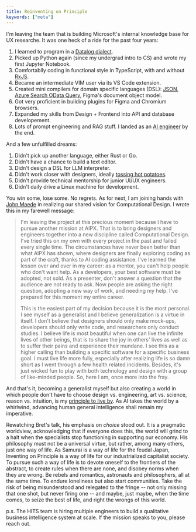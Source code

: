 ```yaml
---
title: Reinventing on Principle
keywords: ["meta"]
---
```


I'm leaving the team that is building Microsoft's internal knowledge base for UX researche. It was one heck of a ride for the past four years:

1. I learned to program in a [Datalog dialect](https://github.com/cozodb/cozo).
1. Picked up Python again (since my undergrad intro to CS) and wrote my first Jupyter Notebook.
1. Comfortablly coding in functional style in TypeScript, with and without [RxJS](https://rxjs.dev/).
1. Became an intermediate VIM user via its VS Code extension.
1. Created mini compilers for domain specific languages (DSL): [JSON](https://github.com/chuanqisun/torex), [Azure Search OData Query](https://github.com/chuanqisun/acs-expression-builder), Figma's document object model.
1. Got very proficient in building plugins for Figma and Chromium browsers.
1. Expanded my skills from Design + Frontend into API and database developement.
1. Lots of prompt engineering and RAG stuff. I landed as an [AI engineer](https://www.latent.space/p/ai-engineer) by the end.

And a few unfulfilled dreams:

1. Didn't pick up another language, either Rust or Go.
2. Didn't have a chance to build a text editor.
3. Didn't design a DSL for LLM interpreter.
4. Didn't work closer with designers, ideally [tossing hot potatoes](https://danmall.com/posts/hot-potato-process/).
5. Didn't provide technical mentorship for junior UI/UX engineers.
6. Didn't daily drive a Linux machine for development.

You win some, lose some. No regrets. As for next, I am joining hands with [John Maede](https://en.wikipedia.org/wiki/John_Maeda) in realizing our shared vision for Computational Design. I wrote this in my farewell message:

> I'm leaving the project at this precious moment because I have to pursue another mission at AIPX. That is to bring designers and engineers together into a new discipline called Computational Design. I've tried this on my own with every project in the past and failed every single time. The circumstances have never been better than what AIPX has shown, where designers are finally exploring coding as part of the craft, thanks to AI coding assistance. I've learned the lesson over and over in my career: as a mentor, you can't help people who don't want help. As a developers, your best software must be adopted, not sold. As a presenter, don't answer a question that the audience are not ready to ask. Now people are asking the right question, adopting a new way of work, and needing my help. I've prepared for this moment my entire career.
>
> This is the easiest part of my decision because it is the most personal. I see myself as a generalist and I believe generalization is a virtue in itself. I don't believe that designers should only make mock-ups, developers should only write code, and researchers only conduct studies. I believe life is most beautiful when one can live the infinite lives of other beings, that is to share the joy in others' lives as well as to suffer their pains and experience their mundane. I see this as a higher calling than building a specific software for a specific business goal. I must live life more fully, especially after realizing life is so damn short as I went through a few health related incidents. Besides, it's just wicked fun to play with both technology and design with a group of like-minded people. So, here I am, once more into the fray.

And that's it, becoming a generalist myself but also creating a world in which people don't have to choose design vs. engineering, art vs. science, reason vs. intuition, is my [principle to live by](https://youtu.be/PUv66718DII?si=zTTCUmUhmDcvHRrf). As AI takes the world by a whirlwind, advancing human general intelligence shall remain my imperative.

Rewatching Bret's talk, his emphasis on _choice_ stood out. It is a pragmatic worldview, acknowledging that if everyone does this, the world will grind to a halt when the specialists stop functioning in supporting our economy. His philosophy must not be a universal virtue, but rather, among many others, just one way of life. As Samurai is a way of life for the feudal Japan, Inventing on Principle is a way of life for our industrialized capitalist society. To pursue such a way of life is to devote oneself to the frontiers of the abstract, to create rules when there are none, and disobey norms when they are wrong. Be rebels and romantics, astronauts and philosophers, all at the same time. To endure loneliness but also start communities. Take the risk of being misunderstood and relegated to the fringe -- not only missing that one shot, but never firing one -- and maybe, just maybe, when the time comes, to seize the best of life, and right the wrongs of this world.

p.s. The HITS team is hiring multiple engineers to build a qualitative business intelligence system at scale. If the mission speaks to you, please reach out.
